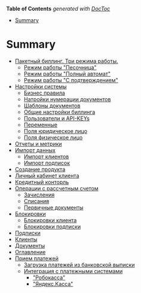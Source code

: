 <!-- START doctoc generated TOC please keep comment here to allow auto update -->
<!-- DON'T EDIT THIS SECTION, INSTEAD RE-RUN doctoc TO UPDATE -->
**Table of Contents**  *generated with [DocToc](https://github.com/thlorenz/doctoc)*

- [Summary](#summary)

<!-- END doctoc generated TOC please keep comment here to allow auto update -->

# Summary

* [Пакетный биллинг. Три режима работы.](packet_billing.md)
   * [Режим работы "Песочница"](sandbox.md)
   * [Режим работы "Полный автомат"](vtoroi_punt.md)
   * [Режим работы "С подтверждением"](igfkn.md)
* [Настройки системы](nastroiki_sistemi.md)
   * [Бизнес правила](biznes_pravila.md)
   * [Натройки нумерации документов](natroiki_numeratsii_dokumentov.md)
   * [Шаблоны документов](shabloni_dokumentov.md)
   * [Общие настройки биллинга](obschie_nastroiki_billinga.md)
   * [Пользователи и API-KEYs](polzovateli_i_api-keys.md)
   * [Переменные](peremennie.md)
   * [Поля юридическое лицо](polya_yuridicheskoe_litso.md)
   * [Поля физическое лицо](polya_fizicheskoe_litso.md)
* [Отчеты и метрики](otcheti_i_metriki.md)
* [Импорт данных](import_dannih.md)
   * [Импорт клиентов](import_klientov.md)
   * [Импорт подписок](import_podpisok.md)
* [Создание продукта](sozdanie_produkta.md)
* [Личный кабинет клиента](lichnii_kabinet_klienta.md)
* [Кредитный конторль](kreditnii_kontorl.md)
* [Операции с рассчетным счетом](rasschetnii_schet_klienta.md)
   * [Зачисления](zachisleniya.md)
   * [Списания](spisaniya.md)
   * [Первичные документы](pervichnie_dokumenti.md)
* [Блокировки](blokirovki.md)
   * [Блокировки клиента](blokirovki_klienta.md)
   * [Блокировки подписки](blokirovki_podpiski.md)
* [Подписки](subscriptions.md)
* [Клиенты](klients..md)
* [Документы](dokumenti.md)
* [Оглавление](README.md)
* [Прием платежей](finansi.md)
   * [Загрузка платежей из банковской выписки](zagruzka_platezhei_iz_banka.md)
   * [Интеграция с платежными системами](payment_systems.md)
       * ["Робокасса"](robokassa.md)
       * ["Яндекс.Касса"](yandex_money.md)

